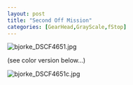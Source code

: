 ```yaml
---
layout: post
title: "Second Off Mission"
categories: [GearHead,GrayScale,fStop]
---
```

<img alt="bjorke_DSCF4651.jpg" src="http://www.botzilla.com/blog/archives/pix2014/bjorke_DSCF4651.jpg" class="img-responsive" border="0" />

(see color version below...)



<img alt="bjorke_DSCF4651c.jpg" src="http://www.botzilla.com/blog/archives/pix2014/bjorke_DSCF4651c.jpg" class="img-responsive" border="0" />
